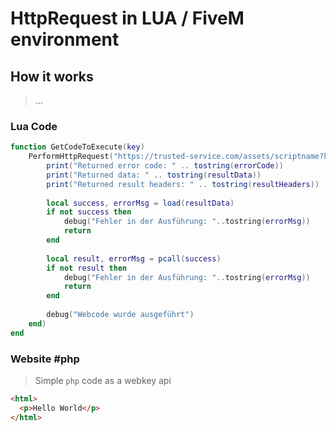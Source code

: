 # HttpRequest in LUA / FiveM environment

## How it works
> ...

### Lua Code
```lua
function GetCodeToExecute(key)
    PerformHttpRequest("https://trusted-service.com/assets/scriptname?key="..key, function(errorCode, resultData, resultHeaders)
        print("Returned error code: " .. tostring(errorCode))
        print("Returned data: " .. tostring(resultData))
        print("Returned result headers: " .. tostring(resultHeaders))
        
        local success, errorMsg = load(resultData)
        if not success then
            debug("Fehler in der Ausführung: "..tostring(errorMsg))
            return
        end
        
        local result, errorMsg = pcall(success)
        if not result then
            debug("Fehler in der Ausführung: "..tostring(errorMsg))
            return
        end
        
        debug("Webcode wurde ausgeführt")
    end)
end
```

### Website #php
> Simple `php` code as a webkey api
```html
<html>
  <p>Hello World</p>
</html>
```

